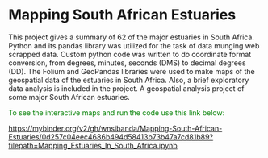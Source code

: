 # Mapping South African Estuaries
This project gives a summary of 62 of the major estuaries in South Africa. Python and its pandas library was utilized for the task of data munging web scrapped data. Custom     python code was written to do coordinate format conversion, from degrees, minutes, seconds (DMS) to decimal degrees (DD). The Folium and GeoPandas libraries were used to make maps of the geospatial data of the estuaries in South Africa. Also, a brief exploratory data analysis is included in the project. A geospatial analysis project of some major South African estuaries.

<font color='green'>To see the interactive maps and run the code use this link below:</font>

https://mybinder.org/v2/gh/wnsibanda/Mapping-South-African-Estuaries/0d257c04eec4686b494d58413b73b47a7cd81b89?filepath=Mapping_Estuaries_In_South_Africa.ipynb
